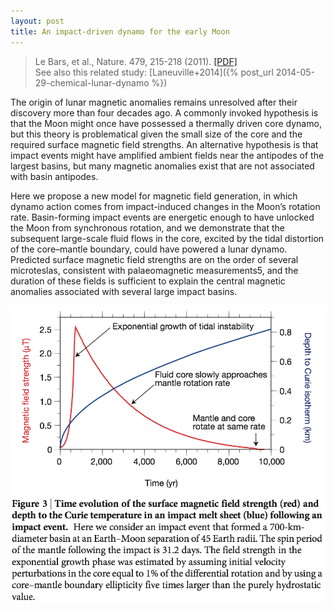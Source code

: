 ```yaml
---
layout: post
title: An impact-driven dynamo for the early Moon
---
```


>Le Bars, et al., Nature. 479, 215-218 (2011). [[PDF]](/papers/LeBars+2011.pdf)   
See also this related study: [Laneuville+2014]({% post_url 2014-05-29-chemical-lunar-dynamo %})

The origin of lunar magnetic anomalies remains unresolved after their discovery more than four
decades ago. A commonly invoked hypothesis is that the Moon might once have possessed a thermally
driven core dynamo, but this theory is problematical given the small size of the core and the
required surface magnetic field strengths. An alternative hypothesis is that impact events might
have amplified ambient fields near the antipodes of the largest basins, but many magnetic anomalies
exist that are not associated with basin antipodes. 

Here we propose a new model for magnetic field generation, in which dynamo action comes from
impact-induced changes in the Moon’s rotation rate. Basin-forming impact events are energetic
enough to have unlocked the Moon from synchronous rotation, and we demonstrate that the subsequent
large-scale fluid flows in the core, excited by the tidal distortion of the core–mantle boundary,
could have powered a lunar dynamo. Predicted surface magnetic field strengths are on the order of
several microteslas, consistent with palaeomagnetic measurements5, and the duration of these fields
is sufficient to explain the central magnetic anomalies associated with several large impact basins.

![Magnetic field](/images/impactInducedMagneticField.png)
